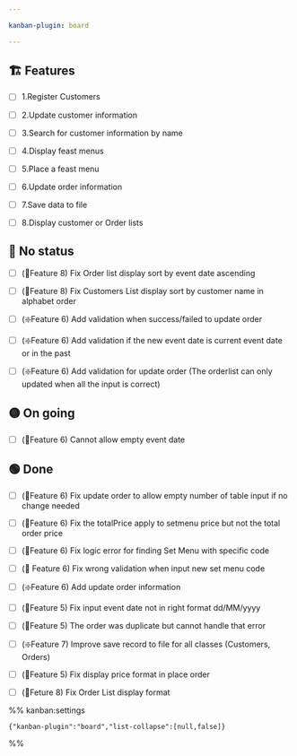 ```yaml
---

kanban-plugin: board

---
```


## 🏗️ Features

- [ ] 1.Register Customers
- [ ] 2.Update customer information
- [ ] 3.Search for customer information by name
- [ ] 4.Display feast menus
- [ ] 5.Place a feast menu
- [ ] 6.Update order information
- [ ] 7.Save data to file
- [ ] 8.Display customer or Order lists


## 🔴 No status

- [ ] (📝Feature 8) Fix Order list display sort by event date ascending
- [ ] (📝Feature 8) Fix Customers List display sort by customer name in alphabet order
- [ ] (❇️Feature 6) Add validation when success/failed to update order
- [ ] (❇️Feature 6) Add validation if the new event date is current event date or in the past
- [ ] (❇️Feature 6) Add validation for update order (The orderlist can only updated when all the input is correct)


## 🟡 On going

- [ ] (📝Feature 6) Cannot allow empty event date


## 🟢 Done

- [ ] (📝Feature 6) Fix update order to allow empty number of table input if no change needed
- [ ] (📝Feature 6) Fix the totalPrice apply to setmenu price but not the total order price
- [ ] (📝Feature 6) Fix logic error for finding Set Menu with specific code
- [ ] (📝 Feature 6) Fix wrong validation when input new set menu code
- [ ] (❇️Feature 6) Add update order information
- [ ] (📝Feature 5) Fix input event date not in right format dd/MM/yyyy
- [ ] (📝Feature 5) The order was duplicate but cannot handle that error
- [ ] (❇️Feature 7) Improve save record to file for all classes (Customers, Orders)
- [ ] (📝Feature 5) Fix display price format in place order
- [ ] (📝Feture 8) Fix Order List display format




%% kanban:settings
```
{"kanban-plugin":"board","list-collapse":[null,false]}
```
%%